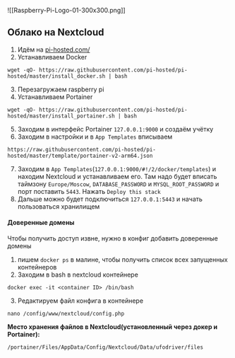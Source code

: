 ![[Raspberry-Pi-Logo-01-300x300.png]]

## Облако на Nextcloud

1. Идём на [pi-hosted.com/](https://pi-hosted.com/)
2. Устанавливаем Docker
```
wget -qO- https://raw.githubusercontent.com/pi-hosted/pi-hosted/master/install_docker.sh | bash
```
3. Перезагружаем raspberry pi
4. Устанавливаем Portainer
```
wget -qO- https://raw.githubusercontent.com/pi-hosted/pi-hosted/master/install_portainer.sh | bash
```
5. Заходим в интерфейс Portainer `127.0.0.1:9000` и создаём учётку
6. Заходим в настройки и в `App Templates` вписываем
```
https://raw.githubusercontent.com/pi-hosted/pi-hosted/master/template/portainer-v2-arm64.json
```
7. Заходим в `App Templates`(`127.0.0.1:9000/#!/2/docker/templates`) и находим Nextcloud и устанавливаем его. Там надо будет вписать таймзону `Europe/Moscow`, `DATABASE_PASSWORD` и `MYSQL_ROOT_PASSWORD` и порт поставить `5443`. Нажать `Deploy this stack`
8. Дальше можно будет подключиться `127.0.0.1:5443` и начать пользоваться хранилищем

#### Доверенные домены
Чтобы получить доступ извне, нужно в конфиг добавить доверенные домены
1. пишем `docker ps` в малине, чтобы получить список всех запущенных контейнеров
2. Заходим в bash в nextcloud контейнере
```
docker exec -it <container ID> /bin/bash
```
3. Редактируем файл конфига в контейнере
```
nano /config/www/nextcloud/config.php
```

**Место хранения файлов в Nextcloud(установленный через докер и Portainer):**
```
/portainer/Files/AppData/Config/Nextcloud/Data/ufodriver/files
```
